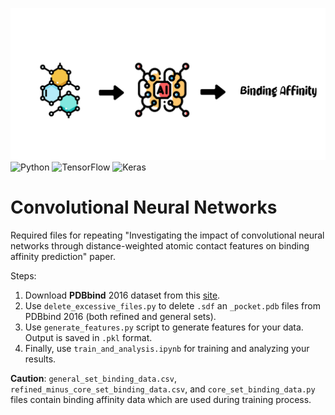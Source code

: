 ![GA](https://github.com/miladrayka/convolutional_neural_networks/blob/main/Graphical%20Abstract%20(GitHub).png)
![Python](https://img.shields.io/badge/python-3670A0?style=for-the-badge&logo=python&logoColor=ffdd54) ![TensorFlow](https://img.shields.io/badge/TensorFlow-%23FF6F00.svg?style=for-the-badge&logo=TensorFlow&logoColor=white) ![Keras](https://img.shields.io/badge/Keras-%23D00000.svg?style=for-the-badge&logo=Keras&logoColor=white)
# Convolutional Neural Networks
Required files for repeating "Investigating the impact of convolutional neural networks through distance-weighted atomic contact features on binding affinity prediction" paper.

Steps:
 1. Download **PDBbind** 2016 dataset from this [site](http://www.pdbbind.org.cn/).
 2. Use `delete_excessive_files.py` to delete `.sdf` an `_pocket.pdb` files from PDBbind 2016 (both refined and general sets).
 3. Use `generate_features.py` script to generate features for your data. Output is saved in `.pkl` format.
 4. Finally, use `train_and_analysis.ipynb` for training and analyzing your results.

**Caution**: `general_set_binding_data.csv`, `refined_minus_core_set_binding_data.csv`, and `core_set_binding_data.py` files contain binding affinity data which are used during training process.
